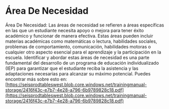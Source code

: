 # Área De Necesidad
Área De Necesidad: Las áreas de necesidad se refieren a áreas específicas en las que un estudiante necesita apoyo o mejora para tener éxito académico y funcionar de manera efectiva. Estas áreas pueden incluir materias académicas como matemáticas o lectura, habilidades sociales, problemas de comportamiento, comunicación, habilidades motoras o cualquier otro aspecto esencial para el aprendizaje y la participación en la escuela. Identificar y abordar estas áreas de necesidad es una parte fundamental del desarrollo de un programa de educación individualizado (IEP) para garantizar que el estudiante reciba la asistencia y las adaptaciones necesarias para alcanzar su máximo potencial.
Puedes encontrar más sobre esto en: [https://seisprodtableswest.blob.core.windows.net/trainingmanual-storage/2416f43c-e7b7-4e28-a796-6b9789828c18.pdf](https://seisprodtableswest.blob.core.windows.net/trainingmanual-storage/2416f43c-e7b7-4e28-a796-6b9789828c18.pdf)
